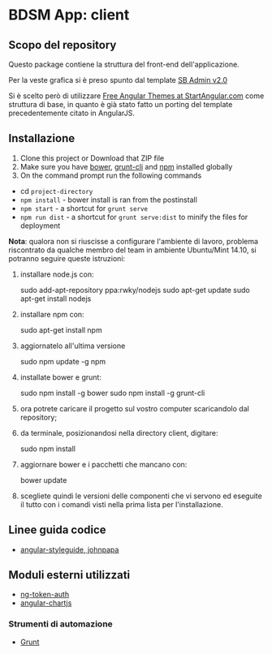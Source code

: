 # BDSM App: client

## Scopo del repository
Questo package contiene la struttura del front-end dell'applicazione.

Per la veste grafica si è preso spunto dal template [SB Admin v2.0](http://startbootstrap.com/template-overviews/sb-admin-2/)

Si è scelto però di utilizzare [Free Angular Themes at StartAngular.com](http://www.startangular.com/) come struttura di base, in quanto è già stato fatto un porting del template precedentemente citato in AngularJS.

## Installazione
1. Clone this project or Download that ZIP file
2. Make sure you have [bower](http://bower.io/), [grunt-cli](https://www.npmjs.com/package/grunt-cli) and  [npm](https://www.npmjs.org/) installed globally
3. On the command prompt run the following commands
- cd `project-directory`
- `npm install` - bower install is ran from the postinstall
- `npm start` - a shortcut for `grunt serve`
- `npm run dist` - a shortcut for `grunt serve:dist` to minify the files for deployment

**Nota**: qualora non si riuscisse a configurare l'ambiente di lavoro, problema riscontrato da qualche membro del team in ambiente Ubuntu/Mint 14.10, si potranno seguire queste istruzioni:

1. installare node.js con:

	sudo add-apt-repository ppa:rwky/nodejs
	sudo apt-get update
	sudo apt-get install nodejs
2. installare npm con:

	sudo apt-get install npm
3. aggiornatelo all'ultima versione

	sudo npm update -g npm
4. installate bower e grunt:

	sudo npm install -g bower
	sudo npm install -g grunt-cli
5. ora potrete caricare il progetto sul vostro computer scaricandolo dal repository;
6. da terminale, posizionandosi nella directory client, digitare:

	sudo npm install
7. aggiornare bower e i pacchetti che mancano con:

	bower update
8. scegliete quindi le versioni delle componenti che vi servono ed eseguite il tutto con i comandi visti nella prima lista per l'installazione.


## Linee guida codice
- [angular-styleguide, johnpapa](https://github.com/johnpapa/angular-styleguide)

## Moduli esterni utilizzati

- [ng-token-auth](https://github.com/lynndylanhurley/ng-token-auth)
- [angular-chartjs](https://github.com/jtblin/angular-chart.js)

### Strumenti di automazione

- [Grunt](http://gruntjs.com/)
